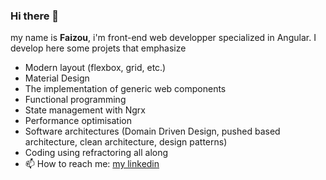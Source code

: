 ### Hi there 👋 


my name is **Faizou**, i'm front-end web developper specialized in Angular. I develop here some projets that emphasize 

- Modern layout (flexbox, grid, etc.)
- Material Design
- The implementation of generic web components
- Functional programming
- State management with Ngrx
- Performance optimisation
- Software architectures (Domain Driven Design, pushed based architecture, clean architecture, design patterns)
- Coding using refractoring all along
- 📫 How to reach me: [my linkedin](https://www.linkedin.com/in/fa%C3%AFzou-aremou-8b125b110/)


